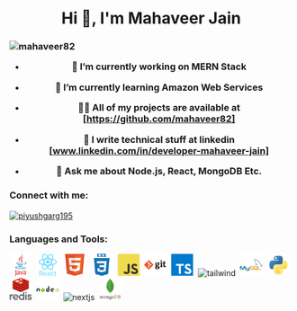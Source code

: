 <h1 align="center">Hi 👋, I'm Mahaveer Jain</h1>
<h3 align="center"MERN Stack Developer & Problem Solver</h3>

<p align="left"> <img src="https://komarev.com/ghpvc/?username=mahaveer82&label=Profile%20views&color=0e75b6&style=flat" alt="mahaveer82" /> </p>

- 🔭 I’m currently working on **MERN Stack**

- 🌱 I’m currently learning **Amazon Web Services**

- 👨‍💻 All of my projects are available at [https://github.com/mahaveer82]

- 📝 I write technical stuff at linkedin [www.linkedin.com/in/developer-mahaveer-jain]

- 💬 Ask me about **Node.js, React, MongoDB Etc.**

<h3 align="left">Connect with me:</h3>
<p align="left">
<a href="https://linkedin.com/in/piyushgarg195" target="blank"><img align="center" src="https://raw.githubusercontent.com/rahuldkjain/github-profile-readme-generator/master/src/images/icons/Social/linked-in-alt.svg" 
alt="piyushgarg195" height="30" width="40" /></a>
</p>

<h3 align="left">Languages and Tools:</h3>
 <div>
  <img src="https://github.com/devicons/devicon/blob/master/icons/java/java-original-wordmark.svg" title="Java" alt="Java" width="40" height="40"/>&nbsp;
  <img src="https://github.com/devicons/devicon/blob/master/icons/react/react-original-wordmark.svg" title="React" alt="React" width="40" height="40"/>&nbsp;
  <img src="https://github.com/devicons/devicon/blob/master/icons/html5/html5-original.svg" title="HTML5" alt="HTML5" width="40" height="40"/>&nbsp;
  <img src="https://github.com/devicons/devicon/blob/master/icons/css3/css3-plain-wordmark.svg"  title="CSS3" alt="CSS3" width="40" height="40"/>&nbsp;
  <img src="https://github.com/devicons/devicon/blob/master/icons/javascript/javascript-original.svg" title="JavaScript" alt="JavaScript" width="40" height="40"/>&nbsp;
  <img src="https://github.com/devicons/devicon/blob/master/icons/git/git-original-wordmark.svg" title="Git" **alt="Git" width="40" height="40"/>&nbsp;
  <img src="https://raw.githubusercontent.com/devicons/devicon/master/icons/typescript/typescript-original.svg" alt="typescript" width="40" height="40"/>&nbsp;
   <img src="https://www.vectorlogo.zone/logos/tailwindcss/tailwindcss-icon.svg" alt="tailwind" width="40" height="40"/>&nbsp;
   <img src="https://raw.githubusercontent.com/devicons/devicon/master/icons/mysql/mysql-original-wordmark.svg" alt="mysql" width="40" height="40"/>&nbsp;
   <img src="https://raw.githubusercontent.com/devicons/devicon/master/icons/python/python-original.svg" alt="python" width="40" height="40"/>&nbsp;
   <img src="https://raw.githubusercontent.com/devicons/devicon/master/icons/redis/redis-original-wordmark.svg" alt="redis" width="40" height="40"/>&nbsp;
   <img src="https://raw.githubusercontent.com/devicons/devicon/master/icons/nodejs/nodejs-original-wordmark.svg" alt="nodejs" width="40" height="40"/>&nbsp;
   <img src="https://cdn.worldvectorlogo.com/logos/nextjs-2.svg" alt="nextjs" width="40" height="40"/>&nbsp;
   <img src="https://raw.githubusercontent.com/devicons/devicon/master/icons/mongodb/mongodb-original-wordmark.svg" alt="mongodb" width="40" height="40"/>&nbsp;
</div>
 </p>
